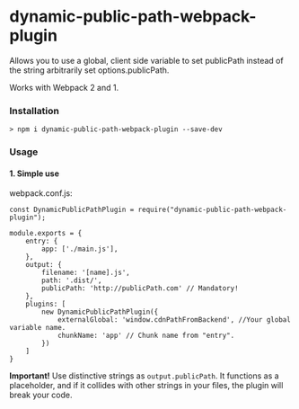# dynamic-public-path-webpack-plugin
Allows you to use a global, client side variable to set publicPath instead of the string arbitrarily set options.publicPath.

Works with Webpack 2 and 1.

### Installation 
    > npm i dynamic-public-path-webpack-plugin --save-dev
    
### Usage

#### 1. Simple use
   webpack.conf.js:

~~~~
const DynamicPublicPathPlugin = require("dynamic-public-path-webpack-plugin");

module.exports = {
    entry: {
        app: ['./main.js'],
    },
    output: {
        filename: '[name].js',
        path: '.dist/',
        publicPath: 'http://publicPath.com' // Mandatory!
    },
    plugins: [
        new DynamicPublicPathPlugin({
            externalGlobal: 'window.cdnPathFromBackend', //Your global variable name.
            chunkName: 'app' // Chunk name from "entry".
        })
    ]
}
~~~~

**Important!** 
Use distinctive strings as `output.publicPath`. 
It functions as a placeholder, and if it collides with other strings in
your files, the plugin will break your code.